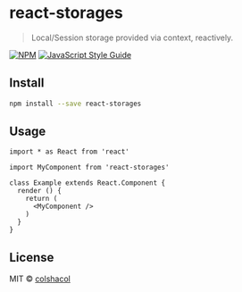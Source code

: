 # react-storages

> Local/Session storage provided via context, reactively.

[![NPM](https://img.shields.io/npm/v/react-storages.svg)](https://www.npmjs.com/package/react-storages) [![JavaScript Style Guide](https://img.shields.io/badge/code_style-standard-brightgreen.svg)](https://standardjs.com)

## Install

```bash
npm install --save react-storages
```

## Usage

```tsx
import * as React from 'react'

import MyComponent from 'react-storages'

class Example extends React.Component {
  render () {
    return (
      <MyComponent />
    )
  }
}
```

## License

MIT © [colshacol](https://github.com/colshacol)
